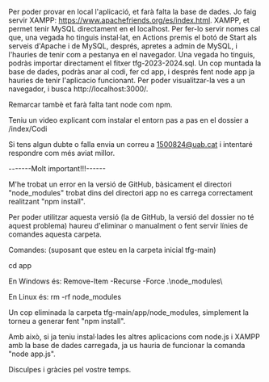 Per poder provar en local l'aplicació, et farà falta la base de dades. Jo faig servir XAMPP: https://www.apachefriends.org/es/index.html.
XAMPP, et permet tenir MySQL directament en el localhost. Per fer-lo servir nomes cal que, una vegada ho tinguis instal·lat, en Actions premis el botó de Start als serveis d'Apache i de MySQL, després, apretes a admin de MySQL, i l'hauries de tenir com a pestanya en el navegador.
Una vegada ho tinguis, podràs importar directament el fitxer tfg-2023-2024.sql.
Un cop muntada la base de dades, podràs anar al codi, fer cd app, i després fent node app ja hauries de tenir l'aplicacio funcionant.
Per poder visualitzar-la ves a un navegador, i busca http://localhost:3000/.

Remarcar tambè et farà falta tant node com npm.

Teniu un video explicant com instalar el entorn pas a pas en el dossier a /index/Codi

Si tens algun dubte o falla envia un correu a 1500824@uab.cat i intentaré respondre com més aviat millor.

-------Molt important!!!------

M'he trobat un error en la versió de GitHub, bàsicament el directori "node_modules" trobat dins del directori app no es carrega correctament realitzant "npm install".

Per poder utilitzar aquesta versió (la de GitHub, la versió del dossier no té aquest problema) haureu d'eliminar o manualment o fent servir línies de comandes aquesta carpeta.

Comandes: (suposant que esteu en la carpeta inicial tfg-main)

cd app

En Windows és: Remove-Item -Recurse -Force .\node_modules\

En Linux és: rm -rf node_modules

Un cop eliminada la carpeta tfg-main/app/node_modules, simplement la torneu a generar fent "npm install".

Amb això, si ja teniu instal·lades les altres aplicacions com node.js i XAMPP amb la base de dades carregada, ja us hauria de funcionar la comanda "node app.js".

Disculpes i gràcies pel vostre temps.
